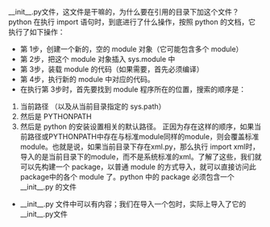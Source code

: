 \_\_init\_\_.py文件，这文件是干嘛的，为什么要在引用的目录下加这个文件？
python 在执行 import 语句时，到底进行了什么操作，按照 python 的文档，它执行了如下操作：

- 第 1步，创建一个新的，空的 module 对象（它可能包含多个 module）
- 第 2步，把这个 module 对象插入 sys.module 中
- 第 3步，装载 module 的代码（如果需要，首先必须编译）
- 第 4步，执行新的 module 中对应的代码。
- 在执行第 3步时，首先要找到 module 程序所在的位置，搜索的顺序是：
1. 当前路径 （以及从当前目录指定的 sys.path） 
2. 然后是 PYTHONPATH
3. 然后是 python 的安装设置相关的默认路径。
正因为存在这样的顺序，如果当前路径或PYTHONPATH中存在与标准module同样的module，则会覆盖标准module。也就是说，如果当前目录下存在xml.py，那么执行 import xml时，导入的是当前目录下的module，而不是系统标准的xml。了解了这些，我们就可以先构建一个 package，以普通 module 的方式导入，就可以直接访问此 package中的各个 module 了。python 中的 package 必须包含一个\_\_init\_\_.py 的文件

- \__init\_\_.py 文件中可以有内容；我们在导入一个包时，实际上导入了它的\_\_init\_\_.py文件